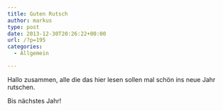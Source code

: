 ```yaml
---
title: Guten Rutsch
author: markus
type: post
date: 2013-12-30T20:26:22+00:00
url: /?p=195
categories:
  - Allgemein

---
```

Hallo zusammen, alle die das hier lesen sollen mal schön ins neue Jahr rutschen.
  
Bis nächstes Jahr!